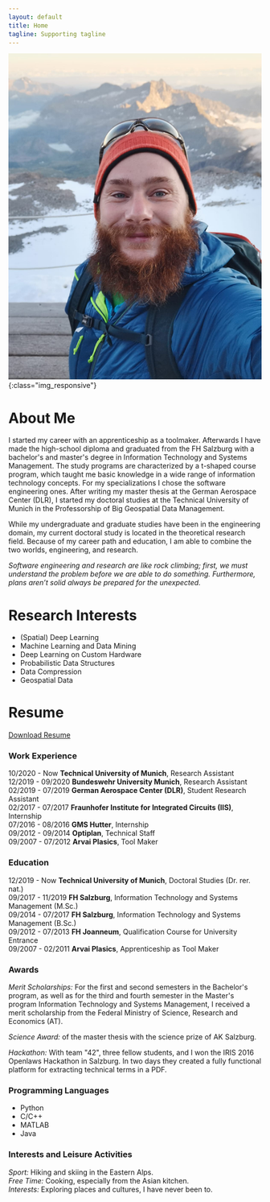 ```yaml
---
layout: default
title: Home
tagline: Supporting tagline
---
```



![image-title-here](images/self.png){:class="img_responsive"}

# About Me
I started my career with an apprenticeship as a toolmaker. Afterwards I have made the high-school diploma and graduated from the FH Salzburg with a bachelor's and master's degree in Information Technology and Systems Management. The study programs are characterized by a t-shaped course program, which taught me basic knowledge in a wide range of information technology concepts. For my specializations I chose the software engineering ones. After writing my master thesis at the German Aerospace Center (DLR), I started my doctoral studies at the Technical University of Munich in the Professorship of Big Geospatial Data Management.  

While my undergraduate and graduate studies have been in the engineering domain, my current doctoral study is located in the theoretical research field. Because of my career path and education, I am able to combine the two worlds, engineering, and research. 

*Software engineering and research are like rock climbing; first, we must understand the problem before we are able to do something. Furthermore, plans aren’t solid always be prepared for the unexpected.*


# Research Interests
* (Spatial) Deep Learning
* Machine Learning and Data Mining
* Deep Learning on Custom Hardware
* Probabilistic Data Structures
* Data Compression
* Geospatial Data

# Resume
<a id="basic_button" href="{% link /files/Resume_Gabriel_Dax.pdf %}">Download Resume</a>

### Work Experience
10/2020 - Now     **Technical University of Munich**, Research Assistant <br/>
12/2019 - 09/2020 **Bundeswehr University Munich**, Research Assistant  <br/>
02/2019 - 07/2019 **German Aerospace Center (DLR)**, Student Research Assistant  <br/>
02/2017 - 07/2017 **Fraunhofer Institute for Integrated Circuits (IIS)**, Internship <br/>
07/2016 - 08/2016 **GMS Hutter**, Internship <br/>
09/2012 - 09/2014 **Optiplan**, Technical Staff <br/>
09/2007 - 07/2012 **Arvai Plasics**, Tool Maker

### Education
12/2019 - Now     **Technical University of Munich**, Doctoral Studies (Dr. rer. nat.) <br/>
09/2017 - 11/2019 **FH Salzburg**, Information Technology and Systems Management (M.Sc.) <br/>
09/2014 - 07/2017 **FH Salzburg**, Information Technology and Systems Management (B.Sc.) <br/>
09/2012 - 07/2013 **FH Joanneum**, Qualification Course for University Entrance <br/>
09/2007 - 02/2011 **Arvai Plasics**, Apprenticeship as Tool Maker

### Awards
*Merit Scholarships:* For the first and second semesters in the Bachelor's program, 
as well as for the third and fourth semester in the Master's program Information Technology and Systems Management, 
I received a merit scholarship from the Federal Ministry of Science, Research and Economics (AT).

*Science Award:* of the master thesis with the science prize of AK Salzburg.

*Hackathon:* With team "42", three fellow students, and I won the IRIS 2016 Openlaws Hackathon in Salzburg. In two days they created a fully functional platform for extracting technical terms in a PDF.

### Programming Languages
* Python
* C/C++
* MATLAB
* Java

### Interests and Leisure Activities
*Sport:* Hiking and skiing in the Eastern Alps. <br/>
*Free Time:* Cooking, especially from the Asian kitchen. <br/>
*Interests:* Exploring places and cultures, I have never been to. <br/>
